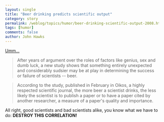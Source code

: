 ```yaml
---
layout: single 
title: "Beer drinking predicts scientific output" 
category: story
permalink: /weblog/topics/humor/beer-drinking-scientific-output-2008.html
tags: [humor] 
comments: false 
author: John Hawks 
---
```



<p>
<a href="http://www.nytimes.com/2008/03/18/science/18beer.html">Umm...</a>

<blockquote>After years of argument over the roles of factors like genius, sex and dumb luck, a new study shows that something entirely unexpected and considerably sudsier may be at play in determining the success or failure of scientists -- beer.</blockquote>

<blockquote>According to the study, published in February in Oikos, a highly respected scientific journal, the more beer a scientist drinks, the less likely the scientist is to publish a paper or to have a paper cited by another researcher, a measure of a paper's quality and importance.</blockquote>

<p>
All right, good scientists and bad scientists alike, you know what we have to do: <b>DESTROY THIS CORRELATION!</b>


